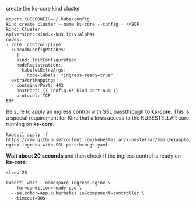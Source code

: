 <!--create-ks-core-kind-cluster-start-->
create the ks-core kind cluster
```shell
export KUBECONFIG=~/.kube/config
kind create cluster --name ks-core --config - <<EOF
kind: Cluster
apiVersion: kind.x-k8s.io/v1alpha4
nodes:
- role: control-plane
  kubeadmConfigPatches:
  - |
    kind: InitConfiguration
    nodeRegistration:
      kubeletExtraArgs:
        node-labels: "ingress-ready=true"
  extraPortMappings:
  - containerPort: 443
    hostPort: {{ config.ks_kind_port_num }}
    protocol: TCP
EOF
```

Be sure to apply an ingress control with SSL passthrough to **ks-core**. This is a special requirement for Kind that allows access to the <span class="Space-Bd-BT">KUBESTELLAR</span> core running on **ks-core**.
```shell
kubectl apply -f https://raw.githubusercontent.com/kubestellar/kubestellar/main/example/kind-nginx-ingress-with-SSL-passthrough.yaml
```
**Wait about 20 seconds** and then check if the ingress control is ready on **ks-core**:
```shell
sleep 20

kubectl wait --namespace ingress-nginx \
  --for=condition=ready pod \
  --selector=app.kubernetes.io/component=controller \
  --timeout=90s
```
<!--create-ks-core-kind-cluster-end-->
